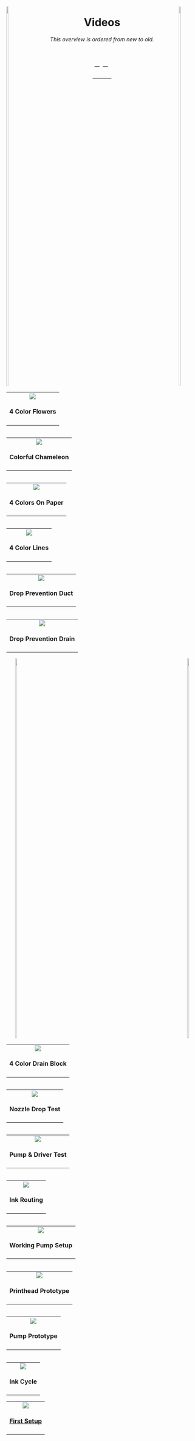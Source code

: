
<br>

[<img height = 1000 width = 10% align = left  src = '../Resources/Empty.svg' >][#]
[<img height = 1000 width = 10% align = right src = '../Resources/Empty.svg' >][#]

<div align = center>

# Videos

*This overview is ordered from new to old.*

<br>
<br>

<a href = 'https://www.youtube.com/watch?v=Zb-TL2V8vCA' >
    <table align = left >
        <tr>
            <td align = center >
                <img src = '../Resources/Thumbnails/4 Color Flowers.webp' >
                <h4> 4 Color Flowers </h4>
            </td>
        </tr>
    </table>
</a>

<a href = 'https://www.youtube.com/watch?v=j0onkazHZhk' >
    <table align = right >
        <tr>
            <td align = center >
                <img src = '../Resources/Thumbnails/Colorful Chameleon.webp' >
                <h4> Colorful Chameleon </h4>
            </td>
        </tr>
    </table>
</a>

<a href = 'https://www.youtube.com/watch?v=AN-oTbYJKII' >
    <table align = left >
        <tr>
            <td align = center >
                <img src = '../Resources/Thumbnails/4 Colors On Paper.webp' >
                <h4> 4 Colors On Paper </h4>
            </td>
        </tr>
    </table>  
</a>

<a href = 'https://www.youtube.com/watch?v=Q-ZE6hgeYIs' >
    <table align = right >
        <tr>
            <td align = center >
                <img src = '../Resources/Thumbnails/4 Color Lines.webp' >
                <h4> 4 Color Lines </h4>
            </td>
        </tr>
    </table>
</a> 

<a href = 'https://www.youtube.com/watch?v=Tw2a2TnKGkU' >
    <table align = left >
        <tr>
            <td align = center >
                <img src = '../Resources/Thumbnails/Drop Prevention Duct.webp' >
                <h4> Drop Prevention Duct </h4>
            </td>
        </tr>
    </table>  
</a>

<a href = 'https://www.youtube.com/watch?v=GmpWXm6osAo' >
    <table align = right >
        <tr>
            <td align = center >
                <img src = '../Resources/Thumbnails/Drop Prevention Drain.webp' >
                <h4> Drop Prevention Drain </h4>
            </td>
        </tr>
    </table>
</a> 

[<img height = 1000 width = 10% align = left  src = '../Resources/Empty.svg' >][#]
[<img height = 1000 width = 10% align = right src = '../Resources/Empty.svg' >][#]

<a href = 'https://www.youtube.com/watch?v=tovM2YN4RJI' >
    <table align = left >
        <tr>
            <td align = center >
                <img src = '../Resources/Thumbnails/4 Color Drain Block.webp' >
                <h4> 4 Color Drain Block </h4>
            </td>
        </tr>
    </table>  
</a>

<a href = 'https://www.youtube.com/watch?v=BEvutcn0rZU' >
    <table align = right >
        <tr>
            <td align = center >
                <img src = '../Resources/Thumbnails/Nozzle Drop Test.webp' >
                <h4> Nozzle Drop Test </h4>
            </td>
        </tr>
    </table>
</a>

<a href = 'https://www.youtube.com/watch?v=y70h7yNI6SM' >
    <table align = left >
        <tr>
            <td align = center >
                <img src = '../Resources/Thumbnails/Pump & Driver Test.webp' >
                <h4> Pump & Driver Test </h4>
            </td>
        </tr>
    </table>  
</a>

<a href = 'https://www.youtube.com/watch?v=CGzuma2rmfg' >
    <table align = right >
        <tr>
            <td align = center >
                <img src = '../Resources/Thumbnails/Ink Routing.webp' >
                <h4> Ink Routing </h4>
            </td>
        </tr>
    </table>
</a>

<a href = 'https://www.youtube.com/watch?v=uKSS1fRLO4E' >
    <table align = left >
        <tr>
            <td align = center >
                <img src = '../Resources/Thumbnails/Working Pump Setup.webp' >
                <h4> Working Pump Setup </h4>
            </td>
        </tr>
    </table>  
</a>

<a href = 'https://www.youtube.com/watch?v=DvuNRbtYwx8' >
    <table align = right >
        <tr>
            <td align = center >
                <img src = '../Resources/Thumbnails/Printhead Prototype.webp' >
                <h4> Printhead Prototype </h4>
            </td>
        </tr>
    </table>
</a>

<a href = 'https://www.youtube.com/watch?v=WMHr_fWR7tE' >
    <table align = left >
        <tr>
            <td align = center >
                <img src = '../Resources/Thumbnails/Pump Prototype.webp' >
                <h4> Pump Prototype </h4>
            </td>
        </tr>
    </table>  
</a>

<a href = 'https://www.youtube.com/watch?v=q7PKq5F6wRo' >
    <table align = right >
        <tr>
            <td align = center >
                <img src = '../Resources/Thumbnails/Ink Cycle.webp' >
                <h4> Ink Cycle </h4>
            </td>
        </tr>
    </table>
</a>

<a href = 'https://www.youtube.com/watch?v=RZApEstI2mw' >
    <table align = center >
        <tr>
            <td align = center >
                <img src = '../Resources/Thumbnails/First Setup.webp' >
                <h4> First Setup </h4>
            </td>
        </tr>
    </table>
</a>


</div>

<br>

<!----------------------------------------------------------------------------->

[#]: #

